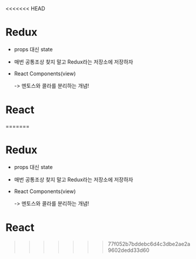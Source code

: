 <<<<<<< HEAD
# Redux

- props 대신 state

- 매번 공통조상 찾지 말고 Redux라는 저장소에 저장하자

- React Components(view)

  -> 멘토스와 콜라를 분리하는 개념!



# React



=======
# Redux

- props 대신 state

- 매번 공통조상 찾지 말고 Redux라는 저장소에 저장하자

- React Components(view)

  -> 멘토스와 콜라를 분리하는 개념!



# React



>>>>>>> 77f052b7bddebc6d4c3dbe2ae2a9602dedd33d60
